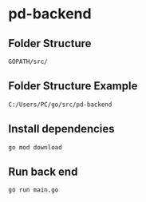 # pd-backend

## Folder Structure
```
GOPATH/src/
```
## Folder Structure Example
```
C:/Users/PC/go/src/pd-backend
```

## Install dependencies
```
go mod download
```

## Run back end
```
go run main.go
```
